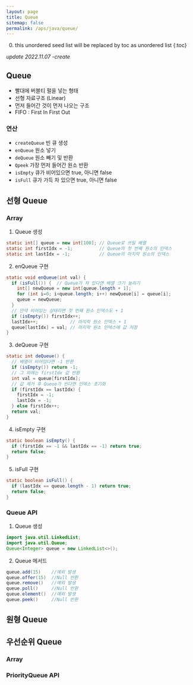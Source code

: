 ```yaml
---
layout: page
title: Queue
sitemap: false
permalink: /aps/java/queue/
---
```

0. this unordered seed list will be replaced by toc as unordered list
{:toc}

*update 2022.11.07 -create*

## Queue
- 빨대에 버블티 펄을 넣는 형태
- 선형 자료구조 (Linear)
- 먼저 들어간 것이 먼저 나오는 구조
- FIFO : First In First Out

### 연산
- `createQueue` 빈 큐 생성
- `enQueue` 원소 넣기
- `deQueue` 원소 빼기 및 반환
- `Qpeek` 가장 먼저 들어간 원소 반환
- `isEmpty` 큐가 비어있으면 true, 아니면 false
- `isFull` 큐가 가득 차 있으면 true, 아니면 false

## 선형 Queue
### Array
1. Queue 생성
```java
static int[] queue = new int[100]; // Queue로 쓰일 배열
static int firstIdx = -1;          // Queue의 첫 번째 원소의 인덱스
static int lastIdx = -1;           // Queue의 마지막 원소의 인덱스
```

2. enQueue 구현
```java
static void enQueue(int val) {
  if (isFull()) {  // Queue가 차 있다면 배열 크기 늘리기
    int[] newQueue = new int[queue.length + 1];
    for (int i=0; i<queue.length; i++) newQueue[i] = queue[i];
    queue = newQueue;
  }
  // 만약 비어있는 상태라면 첫 번째 원소 인덱스도 + 1
  if (isEmpty()) firstIdx++;
  lastIdx++;            // 마지막 원소 인덱스 + 1
  queue[lastIdx] = val; // 마지막 원소 인덱스에 값 저장
}
```

3. deQueue 구현
```java
static int deQueue() {
  // 배열이 비어있다면 -1 반환
  if (isEmpty()) return -1;
  // 그 외에는 firstIdx 값 반환
  int val = queue[firstIdx];
  // 값 제거 후 Queue가 빈다면 인덱스 초기화
  if (firstIdx == lastIdx) {
    firstIdx = -1;
    lastIdx = -1;
  } else firstIdx++;
  return val;
}
```

4. isEmpty 구현
```java
static boolean isEmpty() {
  if (firstIdx == -1 && lastIdx == -1) return true;
  return false;
}
```

5. isFull 구현
```java
static boolean isFull() {
  if (lastIdx == queue.length - 1) return true;
  return false;
}
```

### Queue API
1. Queue 생성
```java
import java.util.LinkedList;
import java.util.Queue;
Queue<Integer> queue = new LinkedList<>();
```

2. Queue 메서드
```java
queue.add(15)    //예외 발생
queue.offer(15)  //Null 반환
queue.remove()   //예외 발생
queue.poll()     //Null 반환
queue.element()  //예외 발생
queue.peek()     //Null 반환
```

## 원형 Queue

## 우선순위 Queue
### Array
### PriorityQueue API